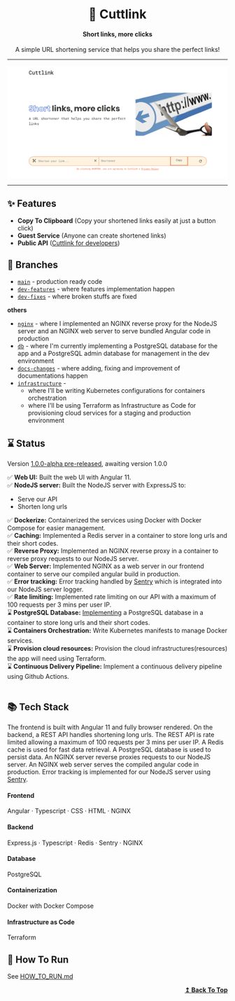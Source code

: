 <h1 id="header" align="center"> 🔗 Cuttlink </h1>

<h4 align="center">Short links, more clicks</h4>

<p align="center">A simple URL shortening service that helps you share the perfect links!</p>

---

<p align="center"><img width="auto" alt="cuttlink-preview-img" src="./assets/cuttlink.png" /></p>

---

## ✨ Features

- **Copy To Clipboard** (Copy your shortened links easily at just a button click)
- **Guest Service** (Anyone can create shortened links)
- **Public API** ([Cuttlink for developers](./server/API_DOC.md))

## 🌴 Branches

- [`main`](https://github.com/danBamikiya/cuttlink/tree/main) - production ready code
- [`dev-features`](https://github.com/danBamikiya/cuttlink/tree/dev-features) - where features implementation happen
- [`dev-fixes`](https://github.com/danBamikiya/cuttlink/tree/dev-fixes) - where broken stuffs are fixed

**others**

- [`nginx`](https://github.com/danBamikiya/cuttlink/tree/nginx) - where I implemented an NGINX reverse proxy for the NodeJS server and an NGINX web server to serve bundled Angular code in production
- [`db`](https://github.com/danBamikiya/cuttlink/tree/db) - where I'm currently implementing a PostgreSQL database for the app and a PostgreSQL admin database for management in the dev environment
- [`docs-changes`](https://github.com/danBamikiya/cuttlink/tree/docs-changes) - where adding, fixing and improvement of documentations happen
- [`infrastructure`](https://github.com/danBamikiya/cuttlink/tree/infrastructure) -
  - where I'll be writing Kubernetes configurations for containers orchestration
  - where I'll be using Terraform as Infrastructure as Code for provisioning cloud services for a staging and production environment

## ⌛ Status

Version [1.0.0-alpha pre-released](https://github.com/danBamikiya/cuttlink/releases), awaiting version 1.0.0

✅ **Web UI:** Built the web UI with Angular 11. <br />
✅ **NodeJS server:** Built the NodeJS server with ExpressJS to:

- Serve our API
- Shorten long urls

✅ **Dockerize:** Containerized the services using Docker with Docker Compose for easier management. <br />
✅ **Caching:** Implemented a Redis server in a container to store long urls and their short codes. <br />
✅ **Reverse Proxy:** Implemented an NGINX reverse proxy in a container to reverse proxy requests to our NodeJS server. <br />
✅ **Web Server:** Implemented NGINX as a web server in our frontend container to serve our compiled angular build in production. <br />
✅ **Error tracking:** Error tracking handled by [Sentry](https://sentry.io/welcome/) which is integrated into our NodeJS server logger. <br />
✅ **Rate limiting:** Implemented rate limiting on our API with a maximum of 100 requests per 3 mins per user IP. <br />
⌛️ **PostgreSQL Database:** [Implementing](https://github.com/danBamikiya/cuttlink/tree/db) a PostgreSQL database in a container to store long urls and their short codes. <br />
⌛️ **Containers Orchestration:** Write Kubernetes manifests to manage Docker services. <br />
⌛️ **Provision cloud resources:** Provision the cloud infrastructures(resources) the app will need using Terraform. <br />
⌛️ **Continuous Delivery Pipeline:** Implement a continuous delivery pipeline using Github Actions. <br /><br />

## 📚 Tech Stack

The frontend is built with Angular 11 and fully browser rendered. On the backend, a REST API handles shortening long urls. The REST API is rate limited allowing a maximum of 100 requests per 3 mins per user IP. A Redis cache is used for fast data retrieval. A PostgreSQL database is used to persist data.
An NGINX server reverse proxies requests to our NodeJS server. An NGINX web server serves the compiled angular code in production.
Error tracking is implemented for our NodeJS server using [Sentry](https://sentry.io/welcome/).

#### Frontend

Angular · Typescript · CSS · HTML · NGINX

#### Backend

Express.js · Typescript · Redis · Sentry · NGINX

#### Database

PostgreSQL

#### Containerization

Docker with Docker Compose

#### Infrastructure as Code

Terraform

## 🚴 How To Run

See [HOW_TO_RUN.md](./HOW_TO_RUN.md)

<div align="right">
  <b><a href="#header">↥ Back To Top</a></b>
</div>

